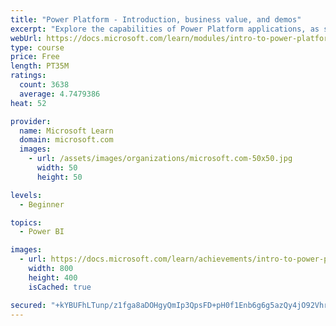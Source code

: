 ```yaml
---
title: "Power Platform - Introduction, business value, and demos"
excerpt: "Explore the capabilities of Power Platform applications, as seen in demonstrations and customer case studies."
webUrl: https://docs.microsoft.com/learn/modules/intro-to-power-platform-mba/
type: course
price: Free
length: PT35M
ratings:
  count: 3638
  average: 4.7479386
heat: 52

provider:
  name: Microsoft Learn
  domain: microsoft.com
  images:
    - url: /assets/images/organizations/microsoft.com-50x50.jpg
      width: 50
      height: 50

levels:
  - Beginner

topics:
  - Power BI

images:
  - url: https://docs.microsoft.com/learn/achievements/intro-to-power-platform-social.png
    width: 800
    height: 400
    isCached: true

secured: "+kYBUFhLTunp/z1fga8aDOHgyQmIp3QpsFD+pH0f1Enb6g6g5azQy4jO92VhrBw/mT+ynnekiCeiRv8B4/YXQJ+Q/+2iFYejUeMA9SzKDgw97pFsVFypubd0emGQBlYWI/JoJ9IT8DOYs87WVkMKezYnvePj2ZMRAEAVBUYvRVntNegEbLI/qYGA2J23iBxy7IdG34cpKSsbXoQkDnokACCDq1yMabLC+7JGgXoRa0VpCrFSr99RYiic7kana297HZ6FNSW8OfIxglSnsGOVeEWNiBP8yMhsXgnbda9UuMzV6D3+vv3hZ8PC30ZDJA9U5KcExrQ4ScRLNwPgeMkYvVz4pQmYcksN9ICFfxWyk/lVCrk/MoRvxAga50NGGChrLNZaON9XP79dyHvUqrT2VJUPP2e8n2UHZChEw3ZxWf4=;VGJnvU9cqfd4ajhUQOjcMw=="
---
```


